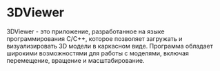# 3DViewer
3DViewer - это приложение, разработанное на языке программирования C/С++, которое позволяет загружать и визуализировать 3D модели в каркасном виде. Программа обладает широкими возможностями для работы с моделями, включая перемещение, вращение и масштабирование.
